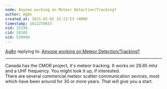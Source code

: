 ```yaml
---
node: Anyone working on Meteor Detection/Tracking?
author: Ag8n
created_at: 2021-02-02 15:13:53 +0000
timestamp: 1612278833
nid: 25336
cid: 28105
uid: 520994
---
```




[Ag8n](../profile/Ag8n) replying to: [Anyone working on Meteor Detection/Tracking?](../notes/MadTinker/12-26-2020/anyone-working-on-meteor-detection-tracking)

----
Canada has the CMOR project, it's  meteor tracking.  It works on 29.85 mhz and a UHF frequency.  You might look it up, if interested.  
There are several commercial meteor scatter communication sevices, most which have been around for 30 or more years.  That will give you a start.